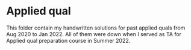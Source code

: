 # Applied qual

This folder contain my handwritten solutions for past applied quals from Aug 2020 to Jan 2022. All of them were down when I served as TA for Applied qual preparation course in Summer 2022.  
